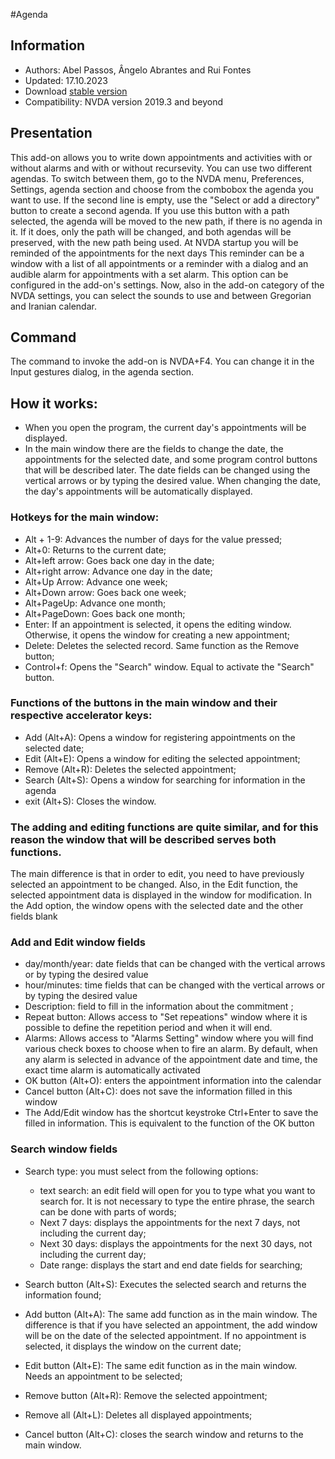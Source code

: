 #Agenda


## Information
* Authors: Abel Passos, Ângelo Abrantes and Rui Fontes
* Updated: 17.10.2023
* Download [stable version][1]
* Compatibility: NVDA version 2019.3 and beyond


## Presentation
This add-on allows you to write down appointments and activities with or without alarms and with or without recursevity.
You can use two different agendas.
To switch between them, go to the NVDA menu, Preferences, Settings, agenda section and choose from the combobox the agenda you want to use.
If the second line is empty, use the \"Select or add a directory\" button to create a second agenda.
If you use this button with a path selected, the agenda 	will be moved to the new path, if there is no agenda in it. If it does, only the path will be changed, and both agendas will be preserved, with the new path being used.
At NVDA startup you will be reminded of the appointments for the next days This reminder can be a window with a list of all appointments or a reminder with a dialog and an audible alarm for appointments with a set alarm.
This option can be configured in the add-on's settings.
Now, also in the add-on category of the NVDA settings, you can select the sounds to use and between Gregorian and Iranian calendar.


## Command
The command to invoke the add-on is NVDA+F4.
You can change it in the Input gestures dialog, in the agenda section.


## How it works:
* When you open the program, the current day's appointments will be displayed.
* In the main window there are the fields to change the date, the appointments for the selected date, and some program control buttons that will be described later.
The date fields can be changed using the vertical arrows or by typing the desired value. When changing the date, the day's appointments will be automatically displayed.


### Hotkeys for the main window:


* Alt + 1-9: Advances the number of days for the value pressed;
* Alt+0: Returns to the current date;
* Alt+left arrow: Goes back one day in the date;
* Alt+right arrow: Advance one day in the date;
* Alt+Up Arrow: Advance one week;
* Alt+Down arrow: Goes back one week;
* Alt+PageUp: Advance one month;
* Alt+PageDown: Goes back one month;
* Enter: If an appointment is selected, it opens the editing window. Otherwise, it opens the window for creating a new appointment;
* Delete: Deletes the selected record. Same function as the Remove button;
* Control+f: Opens the "Search" window. Equal to activate the "Search" button.


### Functions of the buttons in the main window and their respective accelerator keys:
* Add (Alt+A): Opens a window for registering appointments on the selected date;
* Edit (Alt+E): Opens a window for editing the selected appointment;
* Remove (Alt+R): Deletes the selected appointment;
* Search (Alt+S): Opens a window for searching for information in the agenda
* exit (Alt+S): Closes the window.


### The adding and editing functions are quite similar, and for this reason the window that will be described serves both functions.
The main difference is that in order to edit, you need to have previously selected an appointment to be changed.
Also, in the Edit function, the selected appointment data is displayed in the window for modification. In the Add option, the window opens with the selected date and the other fields blank


### Add and Edit window fields
* day/month/year: date fields that can be changed with the vertical arrows or by typing the desired value
* hour/minutes: time fields that can be changed with the vertical arrows or by typing the desired value
* Description: field to fill in the information about the commitment ;
* Repeat button: Allows access to "Set repeations" window where it is possible to define the repetition period and when it will end.
* Alarms: Allows access to "Alarms Setting" window where you will find various check boxes to choose when to fire an alarm. By default, when any alarm is selected in advance of the appointment date and time, the exact time alarm is automatically activated
* OK button (Alt+O): enters the appointment information into the calendar
* Cancel button (Alt+C): does not save the information filled in this window
* The Add/Edit window has the shortcut keystroke Ctrl+Enter to save the filled in information. This is equivalent to the function of the OK button


### Search window fields
* Search type: you must select from the following options:

	* text search: an edit field will open for you to type what you want to search for. It is not necessary to type the entire phrase, the search can be done with parts of words;
	* Next 7 days: displays the appointments for the next 7 days, not including the current day;
	* Next 30 days: displays the appointments for the next 30 days, not including the current day;
	* Date range: displays the start and end date fields for searching;

* Search button (Alt+S): Executes the selected search and returns the information found;
* Add button (Alt+A): The same add function as in the main window. The difference is that if you have selected an appointment, the add window will be on the date of the selected appointment. If no appointment is selected, it displays the window on the current date;
* Edit button (Alt+E): The same edit function as in the main window. Needs an appointment to be selected;
* Remove button (Alt+R): Remove the selected appointment;
* Remove all (Alt+L): Deletes all displayed appointments;
* Cancel button (Alt+C): closes the search window and returns to the main window.

[1]: https://github.com/ruifontes/agenda-for-NVDA/releases/download/2025.06.11/agenda-2025.06.11.nvda-addon
